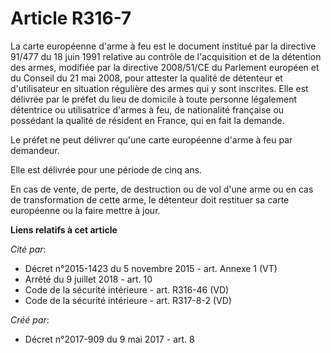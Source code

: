 # Article R316-7

La carte européenne d'arme à feu est le document institué par la directive 91/477 du 18 juin 1991 relative au contrôle de
l'acquisition et de la détention des armes, modifiée par la directive 2008/51/CE du Parlement européen et du Conseil du 21
mai 2008, pour attester la qualité de détenteur et d'utilisateur en situation régulière des armes qui y sont inscrites. Elle
est délivrée par le préfet du lieu de domicile à toute personne légalement détentrice ou utilisatrice d'armes à feu, de
nationalité française ou possédant la qualité de résident en France, qui en fait la demande.

Le préfet ne peut délivrer qu'une carte européenne d'arme à feu par demandeur.

Elle est délivrée pour une période de cinq ans.

En cas de vente, de perte, de destruction ou de vol d'une arme ou en cas de transformation de cette arme, le détenteur doit
restituer sa carte européenne ou la faire mettre à jour.

**Liens relatifs à cet article**

_Cité par_:

  - Décret n°2015-1423 du 5 novembre 2015 - art. Annexe 1 (VT)
  - Arrêté du 9 juillet 2018 - art. 10
  - Code de la sécurité intérieure - art. R316-46 (VD)
  - Code de la sécurité intérieure - art. R317-8-2 (VD)

_Créé par_:

  - Décret n°2017-909 du 9 mai 2017 - art. 8
